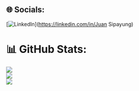 
## 🌐 Socials:
[![LinkedIn](https://img.shields.io/badge/LinkedIn-%230077B5.svg?logo=linkedin&logoColor=white)](https://linkedin.com/in/Juan Sipayung) 
# 📊 GitHub Stats:
![](https://github-readme-stats.vercel.app/api?username=juancrcr&theme=dark&hide_border=false&include_all_commits=false&count_private=false)<br/>
![](https://nirzak-streak-stats.vercel.app/?user=juancrcr&theme=dark&hide_border=false)<br/>
![](https://github-readme-stats.vercel.app/api/top-langs/?username=juancrcr&theme=dark&hide_border=false&include_all_commits=false&count_private=false&layout=compact)

<!-- Proudly created with GPRM ( https://gprm.itsvg.in ) -->
